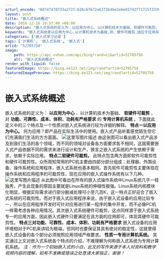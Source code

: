 ```yaml
---
arturl_encode: "68747470733a2f2f:626c6f672e6373646e2e6e65742f71715f3336323638333932:2f61727469636c652f64657461696c732f3532373035373538"
layout: post
title: "嵌入式系统概述"
date: 2016-12-16 19:57:40 +08:00
description: "嵌入式系统的定义为：以应用为中心、以计算机技术为基础、软硬件可裁剪，对功能、"
keywords: "嵌入式系统是以应用为中心,以计算机技术为基础,软、硬件可裁剪,适应于应用系统对"
categories: ['嵌入式学习记录']
tags: ['计算机', '嵌入式系统', '嵌入式']
artid: "52705758"
image:
    path: https://api.vvhan.com/api/bing?rand=sj&artid=52705758
    alt: "嵌入式系统概述"
render_with_liquid: false
featuredImage: https://bing.ee123.net/img/rand?artid=52705758
featuredImagePreview: https://bing.ee123.net/img/rand?artid=52705758
---
```


# 嵌入式系统概述
嵌入式系统的定义为：
**以应用为中心**
、以计算机技术为基础、
**软硬件可裁剪**
，对
**功能、可靠性、成本、体积、功耗有严格要求**
的
**专用计算机系统**
。下面就此定义中的三个特点及一个性质对嵌入式系统进行较为详细的解释。
**特点一以应用为中心。**
何为应用？即产品在实际生活中的使用。嵌入式产品听着感觉陌生但它们充满我们生活的方方面面。
![这里写图片描述](https://img-blog.csdn.net/20160929215741242)
由这张图可以看出嵌入式产品涉及到我们生活的各个领域，而不同的领域对设备各方面要求各不相同，这就需要嵌入式产品依据不同的需求来进行设计和生产，换言之嵌入式系统的产生依赖于需求，依赖于实际应用。
**特点二软硬件可裁剪。**
此特点包含两方面即软件可裁剪性和硬件可裁剪性。众所周知常用的PC机主要由四部分部分组成：处理器、外围设备、操作系统和应用程序，嵌入式系统也基本相同。首先软件可裁剪性主要体现在操作系统和应用程序的可裁剪性，现在应用的嵌入式操作系统有以下几种。
![这里写图片描述](https://img-blog.csdn.net/20160929221142206)
从此图中可看出在所有的嵌入式操作系统中Linux系统几乎一枝独秀，产生此现象的原因主要就是Linux系统的伸缩性极强。Linux系统内核模块化明显，根据实际需求进行部分删减处理可小至几百K，这一特点正好迎合了嵌入式系统的可裁剪性。而对于嵌入式应用程序来说，由于嵌入式设备的应用比较专一，所以在应用程序开发时可针对应用进行某一程序的集中开发，而不必像PC机一样需考虑各种应用情况。其次嵌入式系统硬件可裁剪，这点同样源于嵌入式系统专一的应用方面，因此嵌入式硬件只要满足在该方面的应用即可，体现其硬件可裁剪性。
**特点三对功能、可靠性、成本、体积、功耗有严格要求**
嵌入式设备的应用环境相对于PC机来讲较为极端，但同时也要保证其具有绝对的稳定性，这就使得嵌入式设备的各个部分必须按照应用领域严格要求。
**性质一专用计算机系统。**
其实通过上文对嵌入式系统各个特点的介绍，不难理解为何称嵌入式系统为专用计算机系统。
*注：作为一个初始嵌入式的小白，此文的写作来源于本人对资料和教学视频内容的理解，如有不准确或错误之处恳请大家指正，谢谢！*